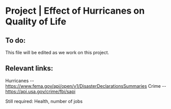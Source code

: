 # Project | Effect of Hurricanes on Quality of Life

## To do:

This file will be edited as we work on this project. 


## Relevant links:
  Hurricanes -- https://www.fema.gov/api/open/v1/DisasterDeclarationsSummaries
  Crime -- https://api.usa.gov/crime/fbi/sapi

Still required: Health,  number of jobs

